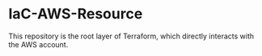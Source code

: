 # IaC-AWS-Resource
This repository is the root layer of Terraform, which directly interacts with the AWS account.
